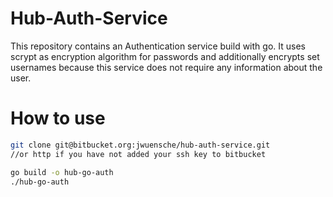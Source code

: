 # Hub-Auth-Service
This repository contains an Authentication service build with go. It uses scrypt
as encryption algorithm for passwords and additionally encrypts set usernames
because this service does not require any information about the user.

# How to use
```bash
git clone git@bitbucket.org:jwuensche/hub-auth-service.git
//or http if you have not added your ssh key to bitbucket

go build -o hub-go-auth
./hub-go-auth
```
